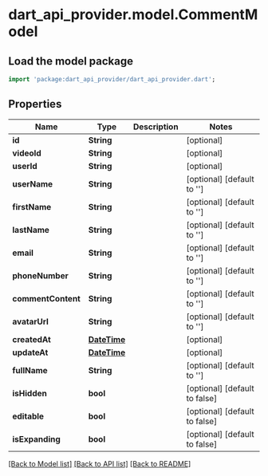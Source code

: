 # dart_api_provider.model.CommentModel

## Load the model package
```dart
import 'package:dart_api_provider/dart_api_provider.dart';
```

## Properties
Name | Type | Description | Notes
------------ | ------------- | ------------- | -------------
**id** | **String** |  | [optional] 
**videoId** | **String** |  | [optional] 
**userId** | **String** |  | [optional] 
**userName** | **String** |  | [optional] [default to '']
**firstName** | **String** |  | [optional] [default to '']
**lastName** | **String** |  | [optional] [default to '']
**email** | **String** |  | [optional] [default to '']
**phoneNumber** | **String** |  | [optional] [default to '']
**commentContent** | **String** |  | [optional] [default to '']
**avatarUrl** | **String** |  | [optional] [default to '']
**createdAt** | [**DateTime**](DateTime.md) |  | [optional] 
**updateAt** | [**DateTime**](DateTime.md) |  | [optional] 
**fullName** | **String** |  | [optional] [default to '']
**isHidden** | **bool** |  | [optional] [default to false]
**editable** | **bool** |  | [optional] [default to false]
**isExpanding** | **bool** |  | [optional] [default to false]

[[Back to Model list]](../README.md#documentation-for-models) [[Back to API list]](../README.md#documentation-for-api-endpoints) [[Back to README]](../README.md)


